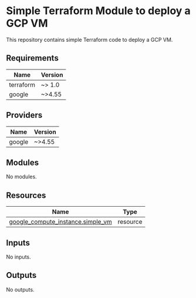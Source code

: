 # Simple Terraform Module to deploy a GCP VM

This repository contains simple Terraform code to deploy a GCP VM.

<!-- BEGINNING OF PRE-COMMIT-TERRAFORM DOCS HOOK -->
## Requirements

| Name | Version |
|------|---------|
| terraform | ~> 1.0 |
| google | ~>4.55 |

## Providers

| Name | Version |
|------|---------|
| google | ~>4.55 |

## Modules

No modules.

## Resources

| Name | Type |
|------|------|
| [google_compute_instance.simple_vm](https://registry.terraform.io/providers/hashicorp/google/latest/docs/resources/compute_instance) | resource |

## Inputs

No inputs.

## Outputs

No outputs.
<!-- END OF PRE-COMMIT-TERRAFORM DOCS HOOK -->
